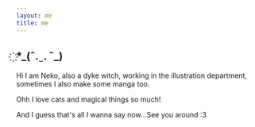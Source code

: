 ```yaml
---
layout: me
title: me
---
```


## ҉*\_(ˆ. ̫ . ˆ_)

Hi I am Neko, also a dyke witch, working in the illustration department, sometimes I also make some manga too.

Ohh I love cats and magical things so much!

And I guess that's all I wanna say now...See you around :3